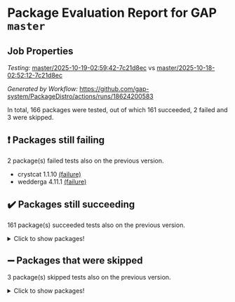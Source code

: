 # Package Evaluation Report for GAP `master`

## Job Properties

*Testing:* [master/2025-10-19-02:59:42-7c21d8ec](https://github.com/gap-system/PackageDistro/blob/data/reports/master/2025-10-19-02:59:42-7c21d8ec) vs [master/2025-10-18-02:52:12-7c21d8ec](https://github.com/gap-system/PackageDistro/blob/data/reports/master/2025-10-18-02:52:12-7c21d8ec)

*Generated by Workflow:* https://github.com/gap-system/PackageDistro/actions/runs/18624200583

In total, 166 packages were tested, out of which 161 succeeded, 2 failed and 3 were skipped.

## :exclamation: Packages still failing

2 package(s) failed tests also on the previous version.
- crystcat 1.1.10 [(failure)](https://github.com/gap-system/PackageDistro/actions/runs/18624200583/job/53099839159)
- wedderga 4.11.1 [(failure)](https://github.com/gap-system/PackageDistro/actions/runs/18624200583/job/53099839416)

## :heavy_check_mark: Packages still succeeding

161 package(s) succeeded tests also on the previous version.
<details><summary>Click to show packages!</summary>

- 4ti2interface 2024.11-01 [(success)](https://github.com/gap-system/PackageDistro/actions/runs/18624200583/job/53099839088)
- ace 5.7.0 [(success)](https://github.com/gap-system/PackageDistro/actions/runs/18624200583/job/53099839096)
- aclib 1.3.3 [(success)](https://github.com/gap-system/PackageDistro/actions/runs/18624200583/job/53099839089)
- agt 0.3.1 [(success)](https://github.com/gap-system/PackageDistro/actions/runs/18624200583/job/53099839097)
- alco 1.1.2 [(success)](https://github.com/gap-system/PackageDistro/actions/runs/18624200583/job/53099839154)
- alnuth 3.2.1 [(success)](https://github.com/gap-system/PackageDistro/actions/runs/18624200583/job/53099839095)
- anupq 3.3.2 [(success)](https://github.com/gap-system/PackageDistro/actions/runs/18624200583/job/53099839099)
- atlasrep 2.1.9 [(success)](https://github.com/gap-system/PackageDistro/actions/runs/18624200583/job/53099839102)
- autodoc 2025.10.16 [(success)](https://github.com/gap-system/PackageDistro/actions/runs/18624200583/job/53099839104)
- automata 1.16 [(success)](https://github.com/gap-system/PackageDistro/actions/runs/18624200583/job/53099839108)
- automgrp 1.3.3 [(success)](https://github.com/gap-system/PackageDistro/actions/runs/18624200583/job/53099839103)
- autpgrp 1.11.1 [(success)](https://github.com/gap-system/PackageDistro/actions/runs/18624200583/job/53099839134)
- cap 2025.09-04 [(success)](https://github.com/gap-system/PackageDistro/actions/runs/18624200583/job/53099839121)
- caratinterface 2.3.7 [(success)](https://github.com/gap-system/PackageDistro/actions/runs/18624200583/job/53099839105)
- cddinterface 2025.06.24 [(success)](https://github.com/gap-system/PackageDistro/actions/runs/18624200583/job/53099839127)
- circle 1.6.6 [(success)](https://github.com/gap-system/PackageDistro/actions/runs/18624200583/job/53099839125)
- classicpres 1.22 [(success)](https://github.com/gap-system/PackageDistro/actions/runs/18624200583/job/53099839140)
- cohomolo 1.6.12 [(success)](https://github.com/gap-system/PackageDistro/actions/runs/18624200583/job/53099839122)
- congruence 1.2.7 [(success)](https://github.com/gap-system/PackageDistro/actions/runs/18624200583/job/53099839132)
- corefreesub 0.6 [(success)](https://github.com/gap-system/PackageDistro/actions/runs/18624200583/job/53099839128)
- corelg 1.57 [(success)](https://github.com/gap-system/PackageDistro/actions/runs/18624200583/job/53099839131)
- crime 1.6 [(success)](https://github.com/gap-system/PackageDistro/actions/runs/18624200583/job/53099839136)
- crisp 1.4.8 [(success)](https://github.com/gap-system/PackageDistro/actions/runs/18624200583/job/53099839141)
- crypting 0.10.6 [(success)](https://github.com/gap-system/PackageDistro/actions/runs/18624200583/job/53099839137)
- cryst 4.1.30 [(success)](https://github.com/gap-system/PackageDistro/actions/runs/18624200583/job/53099839138)
- ctbllib 1.3.11 [(success)](https://github.com/gap-system/PackageDistro/actions/runs/18624200583/job/53099839139)
- cubefree 1.21 [(success)](https://github.com/gap-system/PackageDistro/actions/runs/18624200583/job/53099839158)
- curlinterface 2.4.2 [(success)](https://github.com/gap-system/PackageDistro/actions/runs/18624200583/job/53099839144)
- cvec 2.8.4 [(success)](https://github.com/gap-system/PackageDistro/actions/runs/18624200583/job/53099839153)
- datastructures 0.4.0 [(success)](https://github.com/gap-system/PackageDistro/actions/runs/18624200583/job/53099839152)
- deepthought 1.0.9 [(success)](https://github.com/gap-system/PackageDistro/actions/runs/18624200583/job/53099839170)
- design 1.8.2 [(success)](https://github.com/gap-system/PackageDistro/actions/runs/18624200583/job/53099839143)
- difsets 2.3.1 [(success)](https://github.com/gap-system/PackageDistro/actions/runs/18624200583/job/53099839145)
- digraphs 1.13.1 [(success)](https://github.com/gap-system/PackageDistro/actions/runs/18624200583/job/53099839165)
- edim 1.3.8 [(success)](https://github.com/gap-system/PackageDistro/actions/runs/18624200583/job/53099839168)
- example 4.4.1 [(success)](https://github.com/gap-system/PackageDistro/actions/runs/18624200583/job/53099839167)
- examplesforhomalg 2023.10-01 [(success)](https://github.com/gap-system/PackageDistro/actions/runs/18624200583/job/53099839166)
- factint 1.6.3 [(success)](https://github.com/gap-system/PackageDistro/actions/runs/18624200583/job/53099839161)
- ferret 1.0.15 [(success)](https://github.com/gap-system/PackageDistro/actions/runs/18624200583/job/53099839169)
- fga 1.5.0 [(success)](https://github.com/gap-system/PackageDistro/actions/runs/18624200583/job/53099839160)
- fining 1.5.6 [(success)](https://github.com/gap-system/PackageDistro/actions/runs/18624200583/job/53099839172)
- float 1.0.9 [(success)](https://github.com/gap-system/PackageDistro/actions/runs/18624200583/job/53099839164)
- format 1.4.4 [(success)](https://github.com/gap-system/PackageDistro/actions/runs/18624200583/job/53099839339)
- forms 1.2.13 [(success)](https://github.com/gap-system/PackageDistro/actions/runs/18624200583/job/53099839173)
- fplsa 1.2.7 [(success)](https://github.com/gap-system/PackageDistro/actions/runs/18624200583/job/53099839179)
- fr 2.4.13 [(success)](https://github.com/gap-system/PackageDistro/actions/runs/18624200583/job/53099839175)
- francy 2.0.3 [(success)](https://github.com/gap-system/PackageDistro/actions/runs/18624200583/job/53099839178)
- fwtree 1.3 [(success)](https://github.com/gap-system/PackageDistro/actions/runs/18624200583/job/53099839189)
- gapdoc 1.6.7 [(success)](https://github.com/gap-system/PackageDistro/actions/runs/18624200583/job/53099839176)
- gauss 2024.11-01 [(success)](https://github.com/gap-system/PackageDistro/actions/runs/18624200583/job/53099839185)
- gaussforhomalg 2024.08-01 [(success)](https://github.com/gap-system/PackageDistro/actions/runs/18624200583/job/53099839182)
- gbnp 1.1.0 [(success)](https://github.com/gap-system/PackageDistro/actions/runs/18624200583/job/53099839184)
- generalizedmorphismsforcap 2025.08-01 [(success)](https://github.com/gap-system/PackageDistro/actions/runs/18624200583/job/53099839194)
- genss 1.6.9 [(success)](https://github.com/gap-system/PackageDistro/actions/runs/18624200583/job/53099839186)
- gradedmodules 2024.12-01 [(success)](https://github.com/gap-system/PackageDistro/actions/runs/18624200583/job/53099839196)
- gradedringforhomalg 2024.07-01 [(success)](https://github.com/gap-system/PackageDistro/actions/runs/18624200583/job/53099839199)
- grape 4.9.3 [(success)](https://github.com/gap-system/PackageDistro/actions/runs/18624200583/job/53099839204)
- groupoids 1.79 [(success)](https://github.com/gap-system/PackageDistro/actions/runs/18624200583/job/53099839193)
- grpconst 2.6.5 [(success)](https://github.com/gap-system/PackageDistro/actions/runs/18624200583/job/53099839190)
- guarana 0.96.3 [(success)](https://github.com/gap-system/PackageDistro/actions/runs/18624200583/job/53099839206)
- guava 3.20 [(success)](https://github.com/gap-system/PackageDistro/actions/runs/18624200583/job/53099839205)
- hap 1.70 [(success)](https://github.com/gap-system/PackageDistro/actions/runs/18624200583/job/53099839214)
- hapcryst 0.1.15 [(success)](https://github.com/gap-system/PackageDistro/actions/runs/18624200583/job/53099839225)
- hecke 1.5.4 [(success)](https://github.com/gap-system/PackageDistro/actions/runs/18624200583/job/53099839228)
- help 4.0 [(success)](https://github.com/gap-system/PackageDistro/actions/runs/18624200583/job/53099839219)
- homalg 2024.01-01 [(success)](https://github.com/gap-system/PackageDistro/actions/runs/18624200583/job/53099839217)
- homalgtocas 2025.08-01 [(success)](https://github.com/gap-system/PackageDistro/actions/runs/18624200583/job/53099839221)
- ibnp 0.17 [(success)](https://github.com/gap-system/PackageDistro/actions/runs/18624200583/job/53099839216)
- idrel 2.49 [(success)](https://github.com/gap-system/PackageDistro/actions/runs/18624200583/job/53099839218)
- images 1.3.3 [(success)](https://github.com/gap-system/PackageDistro/actions/runs/18624200583/job/53099839226)
- inducereduce 1.3 [(success)](https://github.com/gap-system/PackageDistro/actions/runs/18624200583/job/53099839227)
- intpic 0.4.0 [(success)](https://github.com/gap-system/PackageDistro/actions/runs/18624200583/job/53099839220)
- io 4.9.3 [(success)](https://github.com/gap-system/PackageDistro/actions/runs/18624200583/job/53099839215)
- io_forhomalg 2023.02-04 [(success)](https://github.com/gap-system/PackageDistro/actions/runs/18624200583/job/53099839231)
- irredsol 1.4.4 [(success)](https://github.com/gap-system/PackageDistro/actions/runs/18624200583/job/53099839213)
- json 2.2.3 [(success)](https://github.com/gap-system/PackageDistro/actions/runs/18624200583/job/53099839222)
- jupyterkernel 1.5.1 [(success)](https://github.com/gap-system/PackageDistro/actions/runs/18624200583/job/53099839232)
- jupyterviz 1.5.6 [(success)](https://github.com/gap-system/PackageDistro/actions/runs/18624200583/job/53099839237)
- kan 1.37 [(success)](https://github.com/gap-system/PackageDistro/actions/runs/18624200583/job/53099839235)
- kbmag 1.5.11 [(success)](https://github.com/gap-system/PackageDistro/actions/runs/18624200583/job/53099839258)
- laguna 3.9.7 [(success)](https://github.com/gap-system/PackageDistro/actions/runs/18624200583/job/53099839272)
- liealgdb 2.3.0 [(success)](https://github.com/gap-system/PackageDistro/actions/runs/18624200583/job/53099839236)
- liepring 2.9.1 [(success)](https://github.com/gap-system/PackageDistro/actions/runs/18624200583/job/53099839249)
- liering 2.4.2 [(success)](https://github.com/gap-system/PackageDistro/actions/runs/18624200583/job/53099839270)
- linearalgebraforcap 2025.09-01 [(success)](https://github.com/gap-system/PackageDistro/actions/runs/18624200583/job/53099839240)
- lins 0.9 [(success)](https://github.com/gap-system/PackageDistro/actions/runs/18624200583/job/53099839243)
- localizeringforhomalg 2023.10-01 [(success)](https://github.com/gap-system/PackageDistro/actions/runs/18624200583/job/53099839266)
- loops 3.4.4 [(success)](https://github.com/gap-system/PackageDistro/actions/runs/18624200583/job/53099839279)
- lpres 1.1.1 [(success)](https://github.com/gap-system/PackageDistro/actions/runs/18624200583/job/53099839238)
- majoranaalgebras 1.5.2 [(success)](https://github.com/gap-system/PackageDistro/actions/runs/18624200583/job/53099839254)
- mapclass 1.4.6 [(success)](https://github.com/gap-system/PackageDistro/actions/runs/18624200583/job/53099839256)
- matgrp 0.72 [(success)](https://github.com/gap-system/PackageDistro/actions/runs/18624200583/job/53099839257)
- matricesforhomalg 2025.09-01 [(success)](https://github.com/gap-system/PackageDistro/actions/runs/18624200583/job/53099839276)
- modisom 3.0.0 [(success)](https://github.com/gap-system/PackageDistro/actions/runs/18624200583/job/53099839252)
- modulepresentationsforcap 2025.09-01 [(success)](https://github.com/gap-system/PackageDistro/actions/runs/18624200583/job/53099839275)
- modules 2024.12-01 [(success)](https://github.com/gap-system/PackageDistro/actions/runs/18624200583/job/53099839262)
- monoidalcategories 2025.08-02 [(success)](https://github.com/gap-system/PackageDistro/actions/runs/18624200583/job/53099839267)
- nconvex 2024.12-01 [(success)](https://github.com/gap-system/PackageDistro/actions/runs/18624200583/job/53099839274)
- nilmat 1.4.2 [(success)](https://github.com/gap-system/PackageDistro/actions/runs/18624200583/job/53099839292)
- nock 1.5 [(success)](https://github.com/gap-system/PackageDistro/actions/runs/18624200583/job/53099839282)
- normalizinterface 1.4.1 [(success)](https://github.com/gap-system/PackageDistro/actions/runs/18624200583/job/53099839291)
- nq 2.5.11 [(success)](https://github.com/gap-system/PackageDistro/actions/runs/18624200583/job/53099839299)
- numericalsgps 1.4.0 [(success)](https://github.com/gap-system/PackageDistro/actions/runs/18624200583/job/53099839298)
- openmath 11.5.3 [(success)](https://github.com/gap-system/PackageDistro/actions/runs/18624200583/job/53099839290)
- orb 5.0.1 [(success)](https://github.com/gap-system/PackageDistro/actions/runs/18624200583/job/53099839318)
- packagemanager 1.6.3 [(success)](https://github.com/gap-system/PackageDistro/actions/runs/18624200583/job/53099839310)
- patternclass 2.4.5 [(success)](https://github.com/gap-system/PackageDistro/actions/runs/18624200583/job/53099839316)
- permut 2.0.5 [(success)](https://github.com/gap-system/PackageDistro/actions/runs/18624200583/job/53099839289)
- polenta 1.3.11 [(success)](https://github.com/gap-system/PackageDistro/actions/runs/18624200583/job/53099839305)
- polycyclic 2.17 [(success)](https://github.com/gap-system/PackageDistro/actions/runs/18624200583/job/53099839312)
- polymaking 0.8.7 [(success)](https://github.com/gap-system/PackageDistro/actions/runs/18624200583/job/53099839320)
- primgrp 4.0.1 [(success)](https://github.com/gap-system/PackageDistro/actions/runs/18624200583/job/53099839311)
- profiling 2.6.2 [(success)](https://github.com/gap-system/PackageDistro/actions/runs/18624200583/job/53099839308)
- qdistrnd 0.9.5 [(success)](https://github.com/gap-system/PackageDistro/actions/runs/18624200583/job/53099839309)
- qpa 1.35 [(success)](https://github.com/gap-system/PackageDistro/actions/runs/18624200583/job/53099839315)
- quagroup 1.8.4 [(success)](https://github.com/gap-system/PackageDistro/actions/runs/18624200583/job/53099839329)
- radiroot 2.9 [(success)](https://github.com/gap-system/PackageDistro/actions/runs/18624200583/job/53099839321)
- rcwa 4.8.0 [(success)](https://github.com/gap-system/PackageDistro/actions/runs/18624200583/job/53099839319)
- rds 1.9 [(success)](https://github.com/gap-system/PackageDistro/actions/runs/18624200583/job/53099839332)
- recog 1.4.4 [(success)](https://github.com/gap-system/PackageDistro/actions/runs/18624200583/job/53099839317)
- repndecomp 1.3.1 [(success)](https://github.com/gap-system/PackageDistro/actions/runs/18624200583/job/53099839326)
- repsn 3.1.2 [(success)](https://github.com/gap-system/PackageDistro/actions/runs/18624200583/job/53099839325)
- resclasses 4.7.4 [(success)](https://github.com/gap-system/PackageDistro/actions/runs/18624200583/job/53099839340)
- ringsforhomalg 2024.11-02 [(success)](https://github.com/gap-system/PackageDistro/actions/runs/18624200583/job/53099839358)
- sco 2023.08-01 [(success)](https://github.com/gap-system/PackageDistro/actions/runs/18624200583/job/53099839343)
- scscp 2.4.4 [(success)](https://github.com/gap-system/PackageDistro/actions/runs/18624200583/job/53099839361)
- semigroups 5.5.4 [(success)](https://github.com/gap-system/PackageDistro/actions/runs/18624200583/job/53099839355)
- sglppow 2.4 [(success)](https://github.com/gap-system/PackageDistro/actions/runs/18624200583/job/53099839346)
- sgpviz 0.999.6 [(success)](https://github.com/gap-system/PackageDistro/actions/runs/18624200583/job/53099839348)
- simpcomp 2.1.14 [(success)](https://github.com/gap-system/PackageDistro/actions/runs/18624200583/job/53099839351)
- singular 2025.08.26 [(success)](https://github.com/gap-system/PackageDistro/actions/runs/18624200583/job/53099839367)
- sl2reps 1.1 [(success)](https://github.com/gap-system/PackageDistro/actions/runs/18624200583/job/53099839364)
- sla 1.6.2 [(success)](https://github.com/gap-system/PackageDistro/actions/runs/18624200583/job/53099839370)
- smallantimagmas 0.5.1 [(success)](https://github.com/gap-system/PackageDistro/actions/runs/18624200583/job/53099839394)
- smallclassnr 1.4.2 [(success)](https://github.com/gap-system/PackageDistro/actions/runs/18624200583/job/53099839357)
- smallgrp 1.5.4 [(success)](https://github.com/gap-system/PackageDistro/actions/runs/18624200583/job/53099839356)
- smallsemi 0.7.2 [(success)](https://github.com/gap-system/PackageDistro/actions/runs/18624200583/job/53099839371)
- sonata 2.9.7 [(success)](https://github.com/gap-system/PackageDistro/actions/runs/18624200583/job/53099839359)
- sophus 1.27 [(success)](https://github.com/gap-system/PackageDistro/actions/runs/18624200583/job/53099839376)
- sotgrps 1.3 [(success)](https://github.com/gap-system/PackageDistro/actions/runs/18624200583/job/53099839365)
- spinsym 1.5.2 [(success)](https://github.com/gap-system/PackageDistro/actions/runs/18624200583/job/53099839372)
- standardff 1.0 [(success)](https://github.com/gap-system/PackageDistro/actions/runs/18624200583/job/53099839363)
- symbcompcc 1.3.2 [(success)](https://github.com/gap-system/PackageDistro/actions/runs/18624200583/job/53099839374)
- thelma 1.3 [(success)](https://github.com/gap-system/PackageDistro/actions/runs/18624200583/job/53099839395)
- tomlib 1.2.11 [(success)](https://github.com/gap-system/PackageDistro/actions/runs/18624200583/job/53099839380)
- toolsforhomalg 2025.05-01 [(success)](https://github.com/gap-system/PackageDistro/actions/runs/18624200583/job/53099839377)
- toric 1.9.6 [(success)](https://github.com/gap-system/PackageDistro/actions/runs/18624200583/job/53099839379)
- transgrp 3.6.5 [(success)](https://github.com/gap-system/PackageDistro/actions/runs/18624200583/job/53099839378)
- twistedconjugacy 3.1.1 [(success)](https://github.com/gap-system/PackageDistro/actions/runs/18624200583/job/53099839411)
- typeset 1.2.3 [(success)](https://github.com/gap-system/PackageDistro/actions/runs/18624200583/job/53099839417)
- ugaly 4.1.3 [(success)](https://github.com/gap-system/PackageDistro/actions/runs/18624200583/job/53099839383)
- unipot 1.6 [(success)](https://github.com/gap-system/PackageDistro/actions/runs/18624200583/job/53099839392)
- unitlib 5.0.0 [(success)](https://github.com/gap-system/PackageDistro/actions/runs/18624200583/job/53099839405)
- utils 0.92 [(success)](https://github.com/gap-system/PackageDistro/actions/runs/18624200583/job/53099839407)
- uuid 0.7 [(success)](https://github.com/gap-system/PackageDistro/actions/runs/18624200583/job/53099839400)
- walrus 0.9991 [(success)](https://github.com/gap-system/PackageDistro/actions/runs/18624200583/job/53099839409)
- wpe 0.8 [(success)](https://github.com/gap-system/PackageDistro/actions/runs/18624200583/job/53099839408)
- xmod 2.95 [(success)](https://github.com/gap-system/PackageDistro/actions/runs/18624200583/job/53099839421)
- xmodalg 1.32 [(success)](https://github.com/gap-system/PackageDistro/actions/runs/18624200583/job/53099839410)
- yangbaxter 0.10.7 [(success)](https://github.com/gap-system/PackageDistro/actions/runs/18624200583/job/53099839420)
- zeromqinterface 0.17 [(success)](https://github.com/gap-system/PackageDistro/actions/runs/18624200583/job/53099839415)
</details>

## :heavy_minus_sign: Packages that were skipped

3 package(s) skipped tests also on the previous version.
<details><summary>Click to show packages!</summary>

- browse 1.8.21 [(skipped)](https://github.com/gap-system/PackageDistro/actions/runs/18624200583/job/53099541675)
- itc 1.5.1 [(skipped)](https://github.com/gap-system/PackageDistro/actions/runs/18624200583/job/53099541675)
- xgap 4.33 [(skipped)](https://github.com/gap-system/PackageDistro/actions/runs/18624200583/job/53099541675)
</details>

